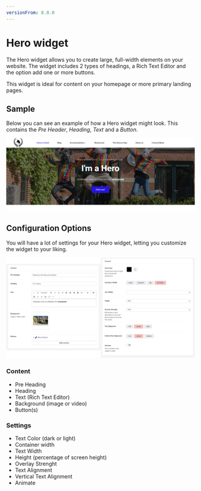 ```yaml
---
versionFrom: 8.0.0
---
```


# Hero widget

The Hero widget allows you to create large, full-width elements on your website. The widget includes 2 types of headings, a Rich Text Editor and the option add one or more buttons.

This widget is ideal for content on your homepage or more primary landing pages.

## Sample

Below you can see an example of how a Hero widget might look. This contains the *Pre Header*, *Heading*, *Text* and a *Button*.

![Frontend example of the Hero widget](images/hero-widget-frontend.png)

## Configuration Options

You will have a lot of settings for your Hero widget, letting you customize the widget to your liking.

![Content and Setting options for the Hero widget](images/hero-content-and-settings.png)

### Content

- Pre Heading
- Heading
- Text (Rich Text Editor)
- Background (image or video)
- Button(s)

### Settings

- Text Color (dark or light)
- Container width
- Text Width
- Height (percentage of screen height)
- Overlay Strenght
- Text Alignment
- Vertical Text Alignment
- Animate
